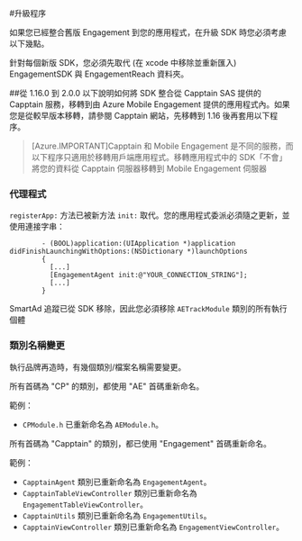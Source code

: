 <properties 
	pageTitle="Azure Mobile Engagement iOS SDK 升級程序" 
	description="Azure Mobile Engagement iOS SDK 的最新更新與程序"
	services="mobile-engagement" 
	documentationCenter="mobile" 
	authors="kpiteira" 
	manager="dwrede" 
	editor="" />

<tags 
	ms.service="mobile-engagement" 
	ms.workload="mobile" 
	ms.tgt_pltfrm="mobile-ios" 
	ms.devlang="objective-c" 
	ms.topic="article" 
	ms.date="02/12/2015" 
	ms.author="kapiteir" />

#升級程序

如果您已經整合舊版 Engagement 到您的應用程式，在升級 SDK 時您必須考慮以下幾點。

針對每個新版 SDK，您必須先取代 (在 xcode 中移除並重新匯入) EngagementSDK 與 EngagementReach 資料夾。

##從 1.16.0 到 2.0.0
以下說明如何將 SDK 整合從 Capptain SAS 提供的 Capptain 服務，移轉到由 Azure Mobile Engagement 提供的應用程式內。如果您是從較早版本移轉，請參閱 Capptain 網站，先移轉到 1.16 後再套用以下程序。

>[Azure.IMPORTANT]Capptain 和 Mobile Engagement 是不同的服務，而以下程序只適用於移轉用戶端應用程式。移轉應用程式中的 SDK「不會」將您的資料從 Capptain 伺服器移轉到 Mobile Engagement 伺服器

### 代理程式

`registerApp:` 方法已被新方法 `init:` 取代。您的應用程式委派必須隨之更新，並使用連接字串：

			- (BOOL)application:(UIApplication *)application didFinishLaunchingWithOptions:(NSDictionary *)launchOptions
			{
			  [...]
			  [EngagementAgent init:@"YOUR_CONNECTION_STRING"];
			  [...]
			}

SmartAd 追蹤已從 SDK 移除，因此您必須移除 `AETrackModule` 類別的所有執行個體

### 類別名稱變更

執行品牌再造時，有幾個類別/檔案名稱需要變更。

所有首碼為 "CP" 的類別，都使用 "AE" 首碼重新命名。

範例：

-   `CPModule.h` 已重新命名為 `AEModule.h`。

所有首碼為 "Capptain" 的類別，都已使用 "Engagement" 首碼重新命名。

範例：

-   `CapptainAgent` 類別已重新命名為 `EngagementAgent`。
-   `CapptainTableViewController` 類別已重新命名為 `EngagementTableViewController`。
-   `CapptainUtils` 類別已重新命名為 `EngagementUtils`。
-   `CapptainViewController` 類別已重新命名為 `EngagementViewController`。
 

<!---HONumber=July15_HO2-->